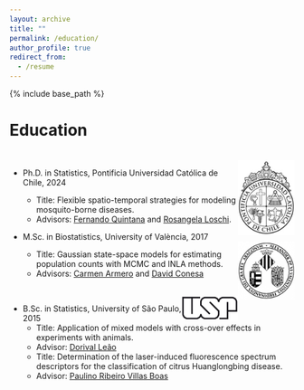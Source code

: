 ```yaml
---
layout: archive
title: ""
permalink: /education/
author_profile: true
redirect_from:
  - /resume
---
```


{% include base_path %}

Education
======

<br/><img align="right" width="100" src='/images/UClogo.jpg'>

* Ph.D. in Statistics, Pontificia Universidad Católica de Chile, 2024
  * Title: Flexible spatio-temporal strategies for modeling mosquito-borne diseases.
  * Advisors: [Fernando Quintana](http://www.mat.uc.cl/~quintana/) and [Rosangela Loschi](https://www.est.ufmg.br/~loschi/).
  
* M.Sc. in Biostatistics, University of València, 2017
 <br/><img align="right" width="100" src='/images/UVlogo.png'>
  * Title: Gaussian state-space models for estimating population counts with MCMC and INLA methods.
  * Advisors: [Carmen Armero](https://www.uv.es/armero/) and [David Conesa](https://www.uv.es/conesa/)
 
 <br/><img align="right" width="100" src='/images/USPlogo.jpg'>
 
* B.Sc. in Statistics, University of São Paulo, 2015
  * Title: Application of mixed models with cross-over effects in experiments with animals.
  * Advisor: [Dorival Leão](https://www.estatcamp.com/equipe-estatcamp)
  * Title: Determination of the laser-induced fluorescence spectrum descriptors for the classification of citrus Huanglongbing disease.
  * Advisor: [Paulino Ribeiro Villas Boas](https://www.embrapa.br/equipe/-/empregado/349077/paulino-ribeiro-villas-boas)
